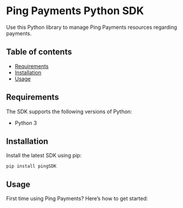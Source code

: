 # Ping Payments Python SDK

Use this Python library to manage Ping Payments resources regarding payments. 

## Table of contents 
* [Requirements](#requirements)
* [Installation](#installation)
* [Usage](#usage)

## Requirements 

The SDK supports the following versions of Python:
- Python 3 

## Installation

Install the latest SDK using pip:

``` 
pip install pingSDK              
```

## Usage

First time using Ping Payments? Here’s how to get started: